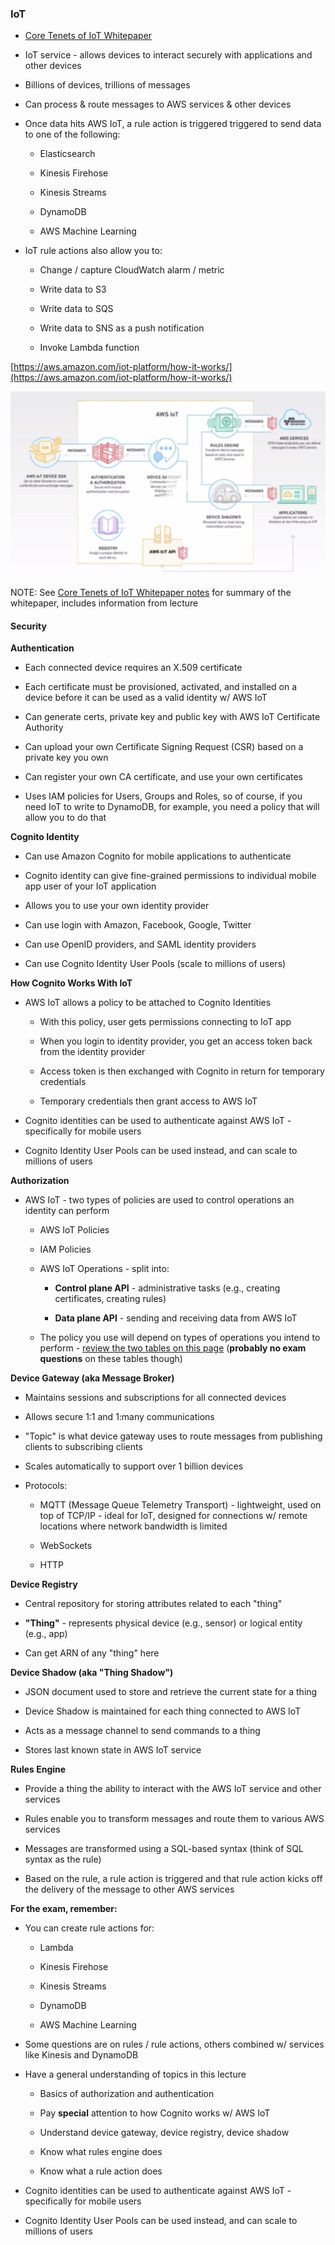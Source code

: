 ### IoT


* [Core Tenets of IoT Whitepaper](https://d0.awsstatic.com/whitepapers/core-tenets-of-iot1.pdf)

* IoT service - allows devices to interact securely with applications and other devices

* Billions of devices, trillions of messages

* Can process & route messages to AWS services & other devices

* Once data hits AWS IoT, a rule action is triggered triggered to send data to one of the following:

    * Elasticsearch

    * Kinesis Firehose

    * Kinesis Streams

    * DynamoDB

    * AWS Machine Learning

* IoT rule actions also allow you to:

    * Change / capture CloudWatch alarm / metric

    * Write data to S3

    * Write data to SQS

    * Write data to SNS as a push notification

    * Invoke Lambda function

[https://aws.amazon.com/iot-platform/how-it-works/](https://aws.amazon.com/iot-platform/how-it-works/)

![image_2.png](../images/domain1_2.png)

NOTE: See [Core Tenets of IoT Whitepaper notes](../Additional_Reading/1_Core_Tenets_of_IoT.md) for summary of the whitepaper, includes information from lecture

#### Security

**Authentication**

* Each connected device requires an X.509 certificate

* Each certificate must be provisioned, activated, and installed on a device before it can be used as a valid identity w/ AWS IoT

* Can generate certs, private key and public key with AWS IoT Certificate Authority

* Can upload your own Certificate Signing Request (CSR) based on a private key you own

* Can register your own CA certificate, and use your own certificates

* Uses IAM policies for Users, Groups and Roles, so of course, if you need IoT to write to DynamoDB, for example, you need a policy that will allow you to do that

**Cognito Identity**

* Can use Amazon Cognito for mobile applications to authenticate

* Cognito identity can give fine-grained permissions to individual mobile app user of your IoT application

* Allows you to use your own identity provider

* Can use login with Amazon, Facebook, Google, Twitter

* Can use OpenID providers, and SAML identity providers

* Can use Cognito Identity User Pools (scale to millions of users)

**How Cognito Works With IoT**

* AWS IoT allows a policy to be attached to Cognito Identities

    * With this policy, user gets permissions connecting to IoT app

    * When you login to identity provider, you get an access token back from the identity provider

    * Access token is then exchanged with Cognito in return for temporary credentials

    * Temporary credentials then grant access to AWS IoT

* Cognito identities can be used to authenticate against AWS IoT - specifically for mobile users

* Cognito Identity User Pools can be used instead, and can scale to millions of users

**Authorization**

* AWS IoT - two types of policies are used to control operations an identity can perform

    * AWS IoT Policies

    * IAM Policies

    * AWS IoT Operations - split into:

        * **Control plane API** - administrative tasks (e.g., creating certificates, creating rules)

        * **Data plane API** - sending and receiving data from AWS IoT

    * The policy you use will depend on types of operations you intend to perform - [review the two tables on this page](http://docs.aws.amazon.com/iot/latest/developerguide/authorization.html) (**probably no exam questions** on these tables though)

**Device Gateway (aka Message Broker)**

* Maintains sessions and subscriptions for all connected devices

* Allows secure 1:1 and 1:many communications

* "Topic" is what device gateway uses to route messages from publishing clients to subscribing clients

* Scales automatically to support over 1 billion devices

* Protocols:

    * MQTT (Message Queue Telemetry Transport) - lightweight, used on top of TCP/IP - ideal for IoT, designed for connections w/ remote locations where network bandwidth is limited 
    * WebSockets

    * HTTP


**Device Registry**

* Central repository for storing attributes related to each "thing"

* **"Thing"** - represents physical device (e.g., sensor) or logical entity (e.g., app)

* Can get ARN of any "thing" here

**Device Shadow (aka "Thing Shadow")**

* JSON document used to store and retrieve the current state for a thing

* Device Shadow is maintained for each thing connected to AWS IoT

* Acts as a message channel to send commands to a thing

* Stores last known state in AWS IoT service

**Rules Engine**

* Provide a thing the ability to interact with the AWS IoT service and other services

* Rules enable you to transform messages and route them to various AWS services

* Messages are transformed using a SQL-based syntax (think of SQL syntax as the rule)

* Based on the rule, a rule action is triggered and that rule action kicks off the delivery of the message to other AWS services

**For the exam, remember:**

* You can create rule actions for:

    * Lambda

    * Kinesis Firehose

    * Kinesis Streams

    * DynamoDB

    * AWS Machine Learning

* Some questions are on rules / rule actions, others combined w/ services like Kinesis and DynamoDB

* Have a general understanding of topics in this lecture

    * Basics of authorization and authentication

    * Pay **special** attention to how Cognito works w/ AWS IoT

    * Understand device gateway, device registry, device shadow

    * Know what rules engine does

    * Know what a rule action does

* Cognito identities can be used to authenticate against AWS IoT - specifically for mobile users

* Cognito Identity User Pools can be used instead, and can scale to millions of users

